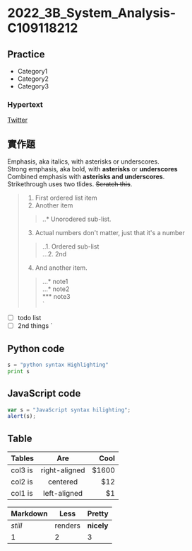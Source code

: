 # 2022_3B_System_Analysis-C109118212
## Practice
* Category1
* Category2
* Category3
### Hypertext
[Twitter](https://twitter.com/angus91426)





## 實作題

Emphasis, aka italics, with asterisks or underscores.  
Strong emphasis, aka bold, with **asterisks** or __underscores__  
Combined emphasis with __**asterisks and underscores**__.  
Strikethrough uses two tlides. ~~Scratch this~~.  

>1. First ordered list item  
>2. Another item  
>>..* Unorodered sub-list.  
>3. Actual numbers don't matter, just that it's a number  
>> ..1. Ordered sub-list  
>> ...2. 2nd  
>4. And another item.  
>>...* note1  
>>...* note2  
>> *** note3  
`
- [ ] todo list
- [ ] 2nd things
`

## Python code
```python
s = "python syntax Highlighting"
print s
```
## JavaScript code
```js
var s = "JavaScript syntax hilighting";
alert(s);
```
## Table
| Tables | Are | Cool |
|:-------|:---:|-----:|
|col3 is|right-aligned|$1600|
|col2 is|centered|$12|
|col1 is|left-aligned|$1|

| **Markdown** | **Less** | **Pretty** |
---|---|--- 
*still*| renders | **nicely**
1 | 2 | 3


